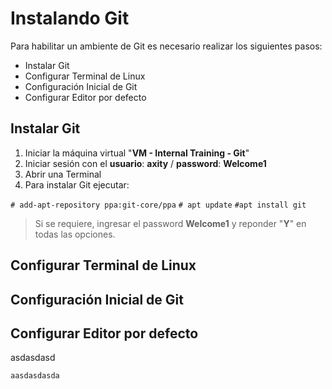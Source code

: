 # Instalando Git
Para habilitar un ambiente de Git es necesario realizar los siguientes pasos:

 - Instalar Git
 - Configurar Terminal de Linux
 - Configuración Inicial de Git
 - Configurar Editor por defecto

## Instalar Git
 1. Iniciar la máquina virtual "**VM - Internal Training - Git**"
 2. Iniciar sesión con el **usuario**: **axity** / **password**: **Welcome1**
 3. Abrir una Terminal
 4. Para instalar Git ejecutar:

``# add-apt-repository ppa:git-core/ppa``
`# apt update`
`#apt install git`


> Si se requiere, ingresar el password **Welcome1** y reponder "**Y**" en todas las opciones.

## Configurar Terminal de Linux

## Configuración Inicial de Git

## Configurar Editor por defecto
asdasdasd

    aasdasdasda

<!--stackedit_data:
eyJoaXN0b3J5IjpbLTQ5MDc0MTQxNiwxODM2MjM3MDIsOTAzMz
AyOTk4LC03MTcyMzY3MTMsLTMwNDEyNjMxOCwxOTY4MDcxODM0
LC0xOTM4NzI1NjcxLDM1OTY3MzQ2LDczMDk5ODExNl19
-->